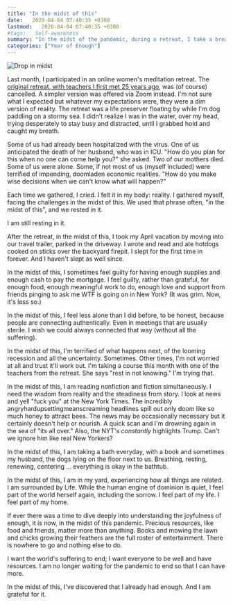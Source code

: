```yaml
---
title: "In the midst of this"
date:   2020-04-04 07:40:35 +0300
lastmod:   2020-04-04 07:40:35 +0300
#tags:   Self-awareness
summary: "In the midst of the pandemic, during a retreat, I take a breath. When I stop constantly swimming towards more, I discover enough."
categories: ["Year of Enough"]
---
```

![Drop in midst](/images/drop-in-midst.jpg)

Last month, I participated in an online women's meditation retreat. The [original retreat, with teachers I first met 25 years ago](https://www.dharma.org/retreats/552), was (of course) cancelled. A simpler version was offered via Zoom instead. I'm not sure what I expected but whatever my expectations were, they were a dim version of reality. The retreat was a life preserver floating by while I'm dog paddling on a stormy sea. I didn't realize I was in the water, over my head, trying desperately to stay busy and distracted, until I grabbed hold and caught my breath.

Some of us had already been hospitalized with the virus. One of us anticipated the death of her husband, who was in ICU. "How do you plan for this when no one can come help you?" she asked. Two of our mothers died. Some of us were alone. Some, if not most of us (myself included) were terrified of impending, doomladen economic realities. "How do you make wise decisions when we can't know what will happen?"

Each time we gathered, I cried. I felt it in my body: reality. I gathered myself, facing the challenges in the midst of this. We used that phrase often, "in the midst of this", and we rested in it.

I am still resting in it.

After the retreat, in the midst of this, I took my April vacation by moving into our travel trailer, parked in the driveway. I wrote and read and ate hotdogs cooked on sticks over the backyard firepit. I slept for the first time in forever. And I haven't slept as well since.

In the midst of this, I sometimes feel guilty for having enough supplies and enough cash to pay the mortgage. I feel guilty, rather than grateful, for enough food, enough meaningful work to do, enough love and support from friends pinging to ask me WTF is going on in New York? (It was grim. Now, it's less so.)

In the midst of this, I feel less alone than I did before, to be honest, because people are connecting authentically. Even in meetings that are usually sterile. I wish we could always connected that way (without all the suffering).

In the midst of this, I'm terrified of what happens next, of the looming recession and all the uncertainty. Sometimes. Other times, I'm not worried at all and trust it'll work out. I'm taking a course this month with one of the teachers from the retreat. She says "rest in not knowing." I'm trying that.

In the midst of this, I am reading nonfiction and fiction simultaneously. I need the wisdom from reality and the steadiness from story. I look at news and yell "fuck you" at the New York Times. The incredibly angryhardupsettingmeanscreaming headlines spill out only doom like so much honey to attract bees. The news may be occasionally necessary but it certainly doesn't help or nourish. A quick scan and I'm drowning again in the sea of "its all over." Also, the NYT's *constantly* highlights Trump. Can't we ignore him like real New Yorkers?

In the midst of this, I am taking a bath everyday, with a book and sometimes my husband, the dogs lying on the floor next to us. Breathing, resting, renewing, centering ... everything is okay in the bathtub.

In the midst of this, I am in my yard, experiencing how all things are related. I am surrounded by Life. While the human engine of dominion is quiet, I feel part of the world herself again, including the sorrow. I feel part of my life. I feel part of my home.

If ever there was a time to dive deeply into understanding the joyfulness of enough, it is now, in the midst of this pandemic. Precious resources, like food and friends, matter more than anything. Books and mowing the lawn and chicks growing their feathers are the full roster of entertainment. There is nowhere to go and nothing else to do.

I want the world's suffering to end; I want everyone to be well and have resources. I am no longer waiting for the pandemic to end so that I can have more.

In the midst of this, I've discovered that I already had enough. And I am grateful for it.
